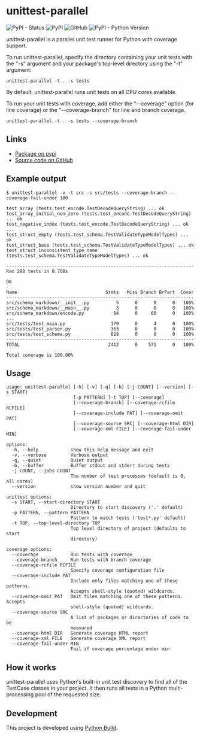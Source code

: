 # unittest-parallel

![PyPI - Status](https://img.shields.io/pypi/status/unittest-parallel)
![PyPI](https://img.shields.io/pypi/v/unittest-parallel)
![GitHub](https://img.shields.io/github/license/craigahobbs/unittest-parallel)
![PyPI - Python Version](https://img.shields.io/pypi/pyversions/unittest-parallel)

unittest-parallel is a parallel unit test runner for Python with coverage support.

To run unittest-parallel, specify the directory containing your unit tests with the "-s" argument
and your package's top-level directory using the "-t" argument:

```
unittest-parallel -t . -s tests
```

By default, unittest-parallel runs unit tests on all CPU cores available.

To run your unit tests with coverage, add either the "--coverage" option (for line coverage) or the
"--coverage-branch" for line and branch coverage.

```
unittest-parallel -t . -s tests --coverage-branch
```


## Links

- [Package on pypi](https://pypi.org/project/unittest-parallel/)
- [Source code on GitHub](https://github.com/craigahobbs/unittest-parallel)


## Example output

```
$ unittest-parallel -v -t src -s src/tests --coverage-branch --coverage-fail-under 100

test_array (tests.test_encode.TestDecodeQueryString) ... ok
test_array_initial_non_zero (tests.test_encode.TestDecodeQueryString) ... ok
test_negative_index (tests.test_encode.TestDecodeQueryString) ... ok
...
test_struct_empty (tests.test_schema.TestValidateTypeModelTypes) ... ok
test_struct_base (tests.test_schema.TestValidateTypeModelTypes) ... ok
test_struct_inconsistent_type_name (tests.test_schema.TestValidateTypeModelTypes) ... ok

----------------------------------------------------------------------
Ran 298 tests in 0.708s

OK

Name                                 Stmts   Miss Branch BrPart  Cover
----------------------------------------------------------------------
src/schema_markdown/__init__.py          5      0      0      0   100%
src/schema_markdown/__main__.py          3      0      0      0   100%
src/schema_markdown/encode.py           84      0     60      0   100%
...
src/tests/test_main.py                 179      0      4      0   100%
src/tests/test_parser.py               363      0      0      0   100%
src/tests/test_schema.py               828      0      0      0   100%
----------------------------------------------------------------------
TOTAL                                 2412      0    571      0   100%

Total coverage is 100.00%
```


## Usage

```
usage: unittest-parallel [-h] [-v] [-q] [-b] [-j COUNT] [--version] [-s START]
                         [-p PATTERN] [-t TOP] [--coverage]
                         [--coverage-branch] [--coverage-rcfile RCFILE]
                         [--coverage-include PAT] [--coverage-omit PAT]
                         [--coverage-source SRC] [--coverage-html DIR]
                         [--coverage-xml FILE] [--coverage-fail-under MIN]

options:
  -h, --help            show this help message and exit
  -v, --verbose         Verbose output
  -q, --quiet           Quiet output
  -b, --buffer          Buffer stdout and stderr during tests
  -j COUNT, --jobs COUNT
                        The number of test processes (default is 0, all cores)
  --version             show version number and quit

unittest options:
  -s START, --start-directory START
                        Directory to start discovery ('.' default)
  -p PATTERN, --pattern PATTERN
                        Pattern to match tests ('test*.py' default)
  -t TOP, --top-level-directory TOP
                        Top level directory of project (defaults to start
                        directory)

coverage options:
  --coverage            Run tests with coverage
  --coverage-branch     Run tests with branch coverage
  --coverage-rcfile RCFILE
                        Specify coverage configuration file
  --coverage-include PAT
                        Include only files matching one of these patterns.
                        Accepts shell-style (quoted) wildcards.
  --coverage-omit PAT   Omit files matching one of these patterns. Accepts
                        shell-style (quoted) wildcards.
  --coverage-source SRC
                        A list of packages or directories of code to be
                        measured
  --coverage-html DIR   Generate coverage HTML report
  --coverage-xml FILE   Generate coverage XML report
  --coverage-fail-under MIN
                        Fail if coverage percentage under min
```


## How it works

unittest-parallel uses Python's built-in unit test discovery to find all of the TestCase classes in
your project. It then runs all tests in a Python multi-processing pool of the requested size.


## Development

This project is developed using [Python Build](https://github.com/craigahobbs/python-build#readme).
